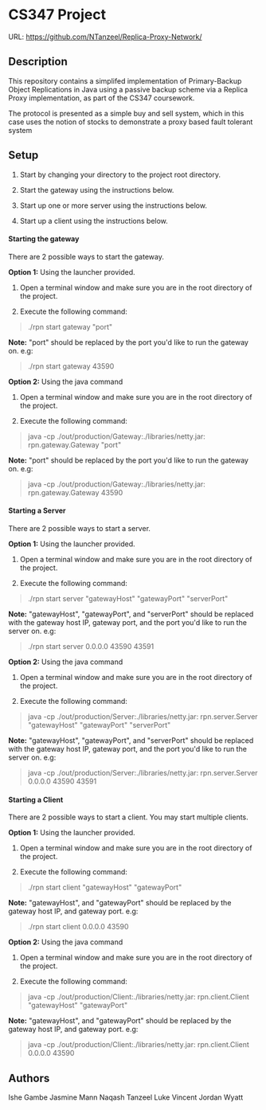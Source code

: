 # CS347 Project #

URL: https://github.com/NTanzeel/Replica-Proxy-Network/

## Description ##

This repository contains a simplifed implementation of Primary-Backup Object Replications in Java using a passive backup scheme via a Replica Proxy implementation, as part of the CS347 coursework.

The protocol is presented as a simple buy and sell system, which in this case uses the notion of stocks to demonstrate a proxy based fault tolerant system

## Setup ##

1. Start by changing your directory to the project root directory.

2. Start the gateway using the instructions below.

3. Start up one or more server using the instructions below.

4. Start up a client using the instructions below.

#### Starting the gateway ####

There are 2 possible ways to start the gateway.

**Option 1:** Using the launcher provided.

1. Open a terminal window and make sure you are in the root directory of the project.

2. Execute the following command: 
> ./rpn start gateway "port"

**Note:** "port" should be replaced by the port you'd like to run the gateway on. e.g:
> ./rpn start gateway 43590

**Option 2:** Using the java command

1. Open a terminal window and make sure you are in the root directory of the project.

2. Execute the following command:
> java -cp ./out/production/Gateway:./libraries/netty.jar: rpn.gateway.Gateway "port"

**Note:** "port" should be replaced by the port you'd like to run the gateway on. e.g:
> java -cp ./out/production/Gateway:./libraries/netty.jar: rpn.gateway.Gateway 43590

#### Starting a Server ####

There are 2 possible ways to start a server.

**Option 1:** Using the launcher provided.

1. Open a terminal window and make sure you are in the root directory of the project.

2. Execute the following command: 
> ./rpn start server "gatewayHost" "gatewayPort" "serverPort"

**Note:** "gatewayHost", "gatewayPort", and "serverPort" should be replaced with the gateway host IP, gateway port, and the port you'd like to run the server on. e.g:
> ./rpn start server 0.0.0.0 43590 43591

**Option 2:** Using the java command

1. Open a terminal window and make sure you are in the root directory of the project.

2. Execute the following command: 
> java -cp ./out/production/Server:./libraries/netty.jar: rpn.server.Server "gatewayHost" "gatewayPort" "serverPort"

**Note:** "gatewayHost", "gatewayPort", and "serverPort" should be replaced with the gateway host IP, gateway port, and the port you'd like to run the server on. e.g:
> java -cp ./out/production/Server:./libraries/netty.jar: rpn.server.Server 0.0.0.0 43590 43591

#### Starting a Client ####

There are 2 possible ways to start a client. You may start multiple clients.

**Option 1:** Using the launcher provided.

1. Open a terminal window and make sure you are in the root directory of the project.

2. Execute the following command: 
> ./rpn start client "gatewayHost" "gatewayPort"

**Note:** "gatewayHost", and "gatewayPort" should be replaced by the gateway host IP, and gateway port. e.g:
> ./rpn start client 0.0.0.0 43590

**Option 2:** Using the java command

1. Open a terminal window and make sure you are in the root directory of the project.

2. Execute the following command: 
> java -cp ./out/production/Client:./libraries/netty.jar: rpn.client.Client "gatewayHost" "gatewayPort"

**Note:** "gatewayHost", and "gatewayPort" should be replaced by the gateway host IP, and gateway port. e.g:
> java -cp ./out/production/Client:./libraries/netty.jar: rpn.client.Client 0.0.0.0 43590

## Authors ##
Ishe Gambe
Jasmine Mann 
Naqash Tanzeel
Luke Vincent
Jordan Wyatt
